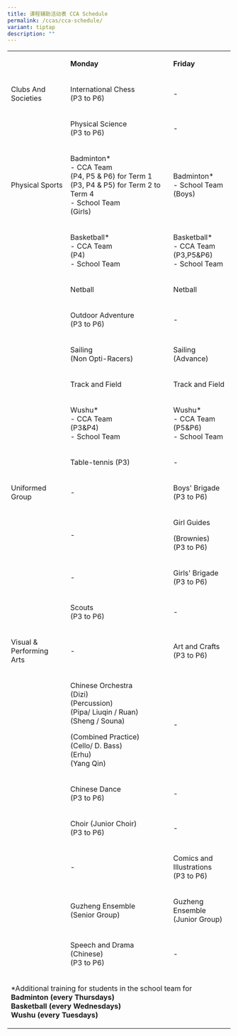 ```yaml
---
title: 课程辅助活动表 CCA Schedule
permalink: /ccas/cca-schedule/
variant: tiptap
description: ""
---
```

<p></p>
<table style="minWidth: 75px">
<colgroup>
<col>
<col>
<col>
</colgroup>
<tbody>
<tr>
<td rowspan="1" colspan="1">
<p>&nbsp;</p>
</td>
<td rowspan="1" colspan="1">
<p><strong>Monday</strong>
</p>
</td>
<td rowspan="1" colspan="1">
<p><strong>Friday</strong>
</p>
</td>
</tr>
<tr>
<td rowspan="1" colspan="1">
<p>Clubs And Societies</p>
</td>
<td rowspan="1" colspan="1">
<p>International Chess
<br>(P3 to P6)</p>
</td>
<td rowspan="1" colspan="1">
<p>-</p>
</td>
</tr>
<tr>
<td rowspan="1" colspan="1">
<p>&nbsp;</p>
</td>
<td rowspan="1" colspan="1">
<p>Physical Science
<br>(P3 to P6)</p>
</td>
<td rowspan="1" colspan="1">
<p>-</p>
</td>
</tr>
<tr>
<td rowspan="1" colspan="1">
<p>Physical Sports</p>
</td>
<td rowspan="1" colspan="1">
<p>Badminton*
<br>- CCA Team
<br>(P4, P5 &amp; P6) for Term 1 (P3, P4 &amp; P5) for Term 2 to Term 4
<br>- School Team
<br>(Girls)</p>
</td>
<td rowspan="1" colspan="1">
<p>Badminton*
<br>- School Team
<br>(Boys)
<br>
</p>
</td>
</tr>
<tr>
<td rowspan="1" colspan="1">
<p>&nbsp;</p>
</td>
<td rowspan="1" colspan="1">
<p>Basketball*
<br>- CCA Team
<br>(P4)
<br>- School Team
<br>
</p>
</td>
<td rowspan="1" colspan="1">
<p>Basketball*
<br>- CCA Team
<br>(P3,P5&amp;P6)
<br>- School Team
<br>
</p>
</td>
</tr>
<tr>
<td rowspan="1" colspan="1">
<p>&nbsp;</p>
</td>
<td rowspan="1" colspan="1">
<p>Netball</p>
</td>
<td rowspan="1" colspan="1">
<p>Netball</p>
</td>
</tr>
<tr>
<td rowspan="1" colspan="1">
<p>&nbsp;</p>
</td>
<td rowspan="1" colspan="1">
<p>Outdoor Adventure
<br>(P3 to P6)</p>
</td>
<td rowspan="1" colspan="1">
<p>-</p>
</td>
</tr>
<tr>
<td rowspan="1" colspan="1">
<p>&nbsp;</p>
</td>
<td rowspan="1" colspan="1">
<p>Sailing
<br>(Non Opti-Racers)</p>
</td>
<td rowspan="1" colspan="1">
<p>Sailing
<br>(Advance)</p>
</td>
</tr>
<tr>
<td rowspan="1" colspan="1">
<p>&nbsp;</p>
</td>
<td rowspan="1" colspan="1">
<p>Track and Field</p>
</td>
<td rowspan="1" colspan="1">
<p>Track and Field</p>
</td>
</tr>
<tr>
<td rowspan="1" colspan="1">
<p>&nbsp;</p>
</td>
<td rowspan="1" colspan="1">
<p>Wushu*
<br>- CCA Team
<br>(P3&amp;P4)
<br>- School Team</p>
</td>
<td rowspan="1" colspan="1">
<p>Wushu*
<br>- CCA Team
<br>(P5&amp;P6)
<br>- School Team</p>
</td>
</tr>
<tr>
<td rowspan="1" colspan="1">
<p></p>
</td>
<td rowspan="1" colspan="1">
<p>Table-tennis (P3)</p>
</td>
<td rowspan="1" colspan="1">
<p>-</p>
</td>
</tr>
<tr>
<td rowspan="1" colspan="1">
<p>Uniformed Group</p>
</td>
<td rowspan="1" colspan="1">
<p>-</p>
</td>
<td rowspan="1" colspan="1">
<p>Boys' Brigade
<br>(P3 to P6)</p>
</td>
</tr>
<tr>
<td rowspan="1" colspan="1">
<p>&nbsp;</p>
</td>
<td rowspan="1" colspan="1">
<p>-</p>
</td>
<td rowspan="1" colspan="1">
<p>Girl Guides</p>
<p>(Brownies)
<br>(P3 to P6)</p>
</td>
</tr>
<tr>
<td rowspan="1" colspan="1">
<p>&nbsp;</p>
</td>
<td rowspan="1" colspan="1">
<p>-</p>
</td>
<td rowspan="1" colspan="1">
<p>Girls' Brigade
<br>(P3 to P6)</p>
</td>
</tr>
<tr>
<td rowspan="1" colspan="1">
<p></p>
</td>
<td rowspan="1" colspan="1">
<p>Scouts
<br>(P3 to P6)</p>
</td>
<td rowspan="1" colspan="1">
<p>-</p>
</td>
</tr>
<tr>
<td rowspan="1" colspan="1">
<p>Visual &amp; Performing Arts</p>
</td>
<td rowspan="1" colspan="1">
<p>-</p>
</td>
<td rowspan="1" colspan="1">
<p>Art and Crafts
<br>(P3 to P6)</p>
</td>
</tr>
<tr>
<td rowspan="1" colspan="1">
<p></p>
</td>
<td rowspan="1" colspan="1">
<p>Chinese Orchestra
<br>(Dizi)
<br>(Percussion)
<br>(Pipa/ Liuqin / Ruan)
<br>(Sheng / Souna)</p>
<p></p>
<p>(Combined Practice)
<br>(Cello/ D. Bass)
<br>(Erhu)
<br>(Yang Qin)</p>
</td>
<td rowspan="1" colspan="1">
<p>-
<br>
</p>
</td>
</tr>
<tr>
<td rowspan="1" colspan="1">
<p></p>
</td>
<td rowspan="1" colspan="1">
<p>Chinese Dance
<br>(P3 to P6)</p>
</td>
<td rowspan="1" colspan="1">
<p>-</p>
</td>
</tr>
<tr>
<td rowspan="1" colspan="1">
<p></p>
</td>
<td rowspan="1" colspan="1">
<p>Choir (Junior Choir)
<br>(P3 to P6)</p>
</td>
<td rowspan="1" colspan="1">
<p>-</p>
</td>
</tr>
<tr>
<td rowspan="1" colspan="1">
<p></p>
</td>
<td rowspan="1" colspan="1">
<p>-</p>
</td>
<td rowspan="1" colspan="1">
<p>Comics and Illustrations
<br>(P3 to P6)</p>
</td>
</tr>
<tr>
<td rowspan="1" colspan="1">
<p>&nbsp;</p>
</td>
<td rowspan="1" colspan="1">
<p>Guzheng Ensemble
<br>(Senior Group)</p>
</td>
<td rowspan="1" colspan="1">
<p>Guzheng Ensemble
<br>(Junior Group)</p>
</td>
</tr>
<tr>
<td rowspan="1" colspan="1">
<p>&nbsp;</p>
</td>
<td rowspan="1" colspan="1">
<p>Speech and Drama (Chinese)
<br>(P3 to P6)</p>
</td>
<td rowspan="1" colspan="1">
<p>-</p>
</td>
</tr>
<tr>
<td rowspan="1" colspan="3">
<p>*Additional training for students in the school team for
<br><strong>Badminton (every Thursdays)</strong>
<br><strong>Basketball (every Wednesdays) </strong>
<br><strong>Wushu (every Tuesdays)</strong>
</p>
</td>
</tr>
</tbody>
</table>
<p></p>